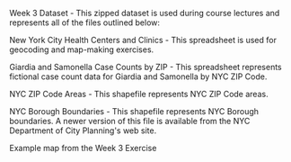 

Week 3 Dataset - This zipped dataset is used during course lectures and represents all of the files outlined below:

New York City Health Centers and Clinics - This spreadsheet is used for geocoding and map-making exercises.

Giardia and Samonella Case Counts by ZIP - This spreadsheet represents fictional case count data for Giardia and Samonella by NYC ZIP Code.

NYC ZIP Code Areas - This shapefile represents NYC ZIP Code areas.

NYC Borough Boundaries - This shapefile represents NYC Borough boundaries.  A newer version of this file is available from the NYC Department of City Planning's web site.

Example map from the Week 3 Exercise

